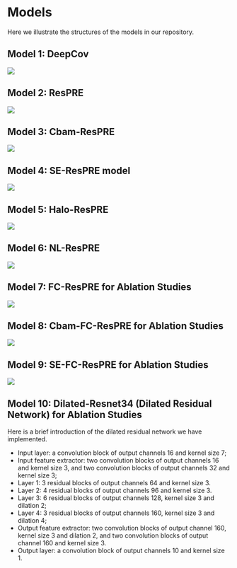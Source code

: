 # Models

Here we illustrate the structures of the models in our repository.

## Model 1: DeepCov

![](../imgs/deepcov.png)

## Model 2: ResPRE

![](../imgs/respre.png)

## Model 3: Cbam-ResPRE

![](../imgs/cbamrespre.png)

## Model 4: SE-ResPRE model

![](../imgs/serespre.png)

## Model 5: Halo-ResPRE

![](../imgs/halorespre.png)

## Model 6: NL-ResPRE

![](../imgs/nlrespre.png)

## Model 7: FC-ResPRE for Ablation Studies

![](../imgs/fcrespre.png)

## Model 8: Cbam-FC-ResPRE for Ablation Studies

![](../imgs/cbamfcrespre.png)

## Model 9: SE-FC-ResPRE for Ablation Studies

![](../imgs/sefcrespre.png)

## Model 10: Dilated-Resnet34 (Dilated Residual Network) for Ablation Studies

Here is a brief introduction of the dilated residual network we have implemented.

- Input layer: a convolution block of output channels 16 and kernel size 7;
- Input feature extractor: two convolution blocks of output channels 16 and kernel size 3, and two convolution blocks of output channels 32 and kernel size 3;
- Layer 1: 3 residual blocks of output channels 64 and kernel size 3.
- Layer 2: 4 residual blocks of output channels 96 and kernel size 3.
- Layer 3: 6 residual blocks of output channels 128, kernel size 3 and dilation 2;
- Layer 4: 3 residual blocks of output channels 160, kernel size 3 and dilation 4;
- Output feature extractor: two convolution blocks of output channel 160, kernel size 3 and dilation 2, and two convolution blocks of output channel 160 and kernel size 3.
- Output layer: a convolution block of output channels 10 and kernel size 1.